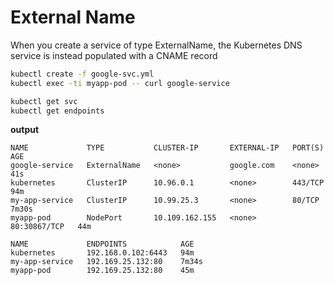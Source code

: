 # External Name

When you create a service of type ExternalName, the Kubernetes DNS service is instead populated with a CNAME record

```sh
kubectl create -f google-svc.yml
kubectl exec -ti myapp-pod -- curl google-service

kubectl get svc
kubectl get endpoints
```

**output**

```
NAME             TYPE           CLUSTER-IP       EXTERNAL-IP   PORT(S)        AGE
google-service   ExternalName   <none>           google.com    <none>         41s
kubernetes       ClusterIP      10.96.0.1        <none>        443/TCP        94m
my-app-service   ClusterIP      10.99.25.3       <none>        80/TCP         7m30s
myapp-pod        NodePort       10.109.162.155   <none>        80:30867/TCP   44m

NAME             ENDPOINTS            AGE
kubernetes       192.168.0.102:6443   94m
my-app-service   192.169.25.132:80    7m34s
myapp-pod        192.169.25.132:80    45m
```
